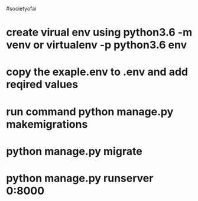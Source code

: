 #societyofai

# create virual env using python3.6 -m venv or virtualenv -p python3.6 env
# copy the exaple.env to .env and add reqired values
# run command python manage.py makemigrations
# python manage.py migrate
# python manage.py runserver 0:8000
